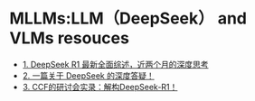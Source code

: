 # MLLMs:LLM（DeepSeek） and VLMs resouces

- [1. DeepSeek R1 最新全面综述，近两个月的深度思考](https://mp.weixin.qq.com/s/aZky-d9733mhbAAS24n6zg)
- [2. 一篇关于 DeepSeek 的深度答疑！](https://mp.weixin.qq.com/s?__biz=MzIyNjM2MzQyNg==&mid=2247700693&idx=1&sn=935b905760c09188bba1a10c25844dc7&chksm=e87c0198df0b888e65e717c0667542ddb4930998502b5224889f41f07d6687e69c1e8a25c9fd&cur_album_id=3844549169712693251&scene=189#wechat_redirect)
- [3. CCF的研讨会实录：解构DeepSeek-R1！](https://mp.weixin.qq.com/s?__biz=MzIyNjM2MzQyNg==&mid=2247700083&idx=1&sn=0759f850dcfd27e89607ef3dd5ad51d2&chksm=e87c1f3edf0b9628f5c1c40dc4e796e7df8dd127dc3de7ed69a318af6c5b50be20c92e228ef9&cur_album_id=3844549169712693251&scene=189#wechat_redirect)
